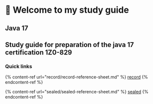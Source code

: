# 👋 Welcome to my study guide

## Java 17

Study guide for preparation of the java 17 certification 1Z0-829
---

### Quick links

{% content-ref url="record/record-reference-sheet.md" %}
[record](record/record-reference-sheet.md)
{% endcontent-ref %}

{% content-ref url="sealed/sealed-reference-sheet.md" %}
[sealed](overview/sealed-reference-sheet.md)
{% endcontent-ref %}

